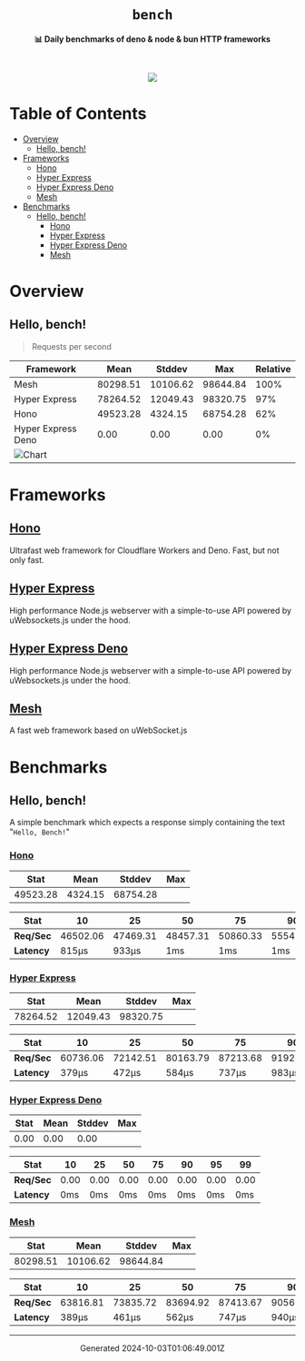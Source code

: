 <div align="center">
  <h1><code>bench</code></h1>
  <p>
    <strong>📊 Daily benchmarks of deno & node & bun HTTP frameworks</strong>
  </p>
  <br>
  <p align="center">
    <a alt="Bench" href="https://github.com/denosaurs/bench/actions">
      <img src="https://img.shields.io/github/workflow/status/denosaurs/bench/bench" />
    </a>
  </p>
</div>

# Table of Contents

- [Overview](#overview)
  - [Hello, bench!](#hello-bench)
- [Frameworks](#frameworks)
  - [Hono](#hono)
  - [Hyper Express](#hyper-express)
  - [Hyper Express Deno](#hyper-express-deno)
  - [Mesh](#mesh)
- [Benchmarks](#benchmarks)
  - [Hello, bench!](#hello-bench-1)
    - [Hono](#hono-1)
    - [Hyper Express](#hyper-express-1)
    - [Hyper Express Deno](#hyper-express-deno-1)
    - [Mesh](#mesh-1)

# Overview

## Hello, bench!

> Requests per second

| Framework                                                                            | Mean     | Stddev   | Max      | Relative |
| ------------------------------------------------------------------------------------ | -------- | -------- | -------- | -------- |
| Mesh                                                                                 | 80298.51 | 10106.62 | 98644.84 | 100%     |
| Hyper Express                                                                        | 78264.52 | 12049.43 | 98320.75 | 97%      |
| Hono                                                                                 | 49523.28 | 4324.15  | 68754.28 | 62%      |
| Hyper Express Deno                                                                   | 0.00     | 0.00     | 0.00     | 0%       |
| ![Chart](https://quickchart.io/chart/render/sf-193e15e4-751b-4343-b97f-0092dd05fc79) |          |          |          |          |

# Frameworks

## [Hono](https://github.com/honojs/hono)

Ultrafast web framework for Cloudflare Workers and Deno. Fast, but not only
fast.

## [Hyper Express](https://github.com/kartikk221/hyper-express)

High performance Node.js webserver with a simple-to-use API powered by
uWebsockets.js under the hood.

## [Hyper Express Deno](https://github.com/kartikk221/hyper-express)

High performance Node.js webserver with a simple-to-use API powered by
uWebsockets.js under the hood.

## [Mesh](https://github.com/ionited/mesh)

A fast web framework based on uWebSocket.js

# Benchmarks

## Hello, bench!

A simple benchmark which expects a response simply containing the text
"`Hello, Bench!`"

### [Hono](#hono)

| **Stat** | Mean    | Stddev   | Max |
| -------- | ------- | -------- | --- |
| 49523.28 | 4324.15 | 68754.28 |     |

| **Stat**    | 10       | 25       | 50       | 75       | 90       | 95       | 99       |
| ----------- | -------- | -------- | -------- | -------- | -------- | -------- | -------- |
| **Req/Sec** | 46502.06 | 47469.31 | 48457.31 | 50860.33 | 55541.45 | 58461.51 | 60609.11 |
| **Latency** | 815µs    | 933µs    | 1ms      | 1ms      | 1ms      | 1ms      | 1ms      |

### [Hyper Express](#hyper-express)

| **Stat** | Mean     | Stddev   | Max |
| -------- | -------- | -------- | --- |
| 78264.52 | 12049.43 | 98320.75 |     |

| **Stat**    | 10       | 25       | 50       | 75       | 90       | 95       | 99       |
| ----------- | -------- | -------- | -------- | -------- | -------- | -------- | -------- |
| **Req/Sec** | 60736.06 | 72142.51 | 80163.79 | 87213.68 | 91929.91 | 93955.14 | 96547.37 |
| **Latency** | 379µs    | 472µs    | 584µs    | 737µs    | 983µs    | 1ms      | 1ms      |

### [Hyper Express Deno](#hyper-express-deno)

| **Stat** | Mean | Stddev | Max |
| -------- | ---- | ------ | --- |
| 0.00     | 0.00 | 0.00   |     |

| **Stat**    | 10   | 25   | 50   | 75   | 90   | 95   | 99   |
| ----------- | ---- | ---- | ---- | ---- | ---- | ---- | ---- |
| **Req/Sec** | 0.00 | 0.00 | 0.00 | 0.00 | 0.00 | 0.00 | 0.00 |
| **Latency** | 0ms  | 0ms  | 0ms  | 0ms  | 0ms  | 0ms  | 0ms  |

### [Mesh](#mesh)

| **Stat** | Mean     | Stddev   | Max |
| -------- | -------- | -------- | --- |
| 80298.51 | 10106.62 | 98644.84 |     |

| **Stat**    | 10       | 25       | 50       | 75       | 90       | 95       | 99       |
| ----------- | -------- | -------- | -------- | -------- | -------- | -------- | -------- |
| **Req/Sec** | 63816.81 | 73835.72 | 83694.92 | 87413.67 | 90565.95 | 92650.39 | 95929.00 |
| **Latency** | 389µs    | 461µs    | 562µs    | 747µs    | 940µs    | 1ms      | 1ms      |

---

<p align="center">Generated 2024-10-03T01:06:49.001Z</p>
